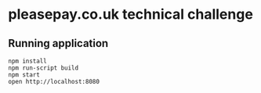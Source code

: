 # pleasepay.co.uk technical challenge

## Running application

```
npm install
npm run-script build
npm start
open http://localhost:8080
```